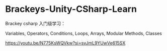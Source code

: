 # Brackeys-Unity-CSharp-Learn
Brackey csharp 入门级学习：

Variables, Operators, Conditions, Loops, Arrays, Modular Methods, Classes

https://youtu.be/N775KsWQVkw?si=svJmL9YUwVe615SX
